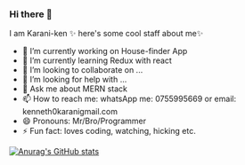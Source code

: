 ### Hi there 👋


I am Karani-ken ✨ here's some cool staff about me✨ 

- 🔭 I’m currently working on House-finder App
- 🌱 I’m currently learning Redux with react
- 👯 I’m looking to collaborate on ...
- 🤔 I’m looking for help with ...
- 💬 Ask me about MERN stack
- 📫 How to reach me: whatsApp me: 0755995669 or email: kenneth0karanigmail.com
- 😄 Pronouns: Mr/Bro/Programmer
- ⚡ Fun fact: loves coding, watching, hicking etc.

[![Anurag's GitHub stats](https://github-readme-stats.vercel.app/api?Karani-ken)](https://github.com/anuraghazra/github-readme-stats)
